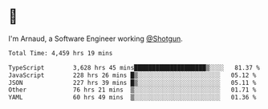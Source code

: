# 👋

I'm Arnaud, a Software Engineer working [@Shotgun](https://shotgun.live).

<!--START_SECTION:waka-->

```txt
Total Time: 4,459 hrs 19 mins

TypeScript        3,628 hrs 45 mins████████████████████▒░░░░   81.37 %
JavaScript        228 hrs 26 mins █▒░░░░░░░░░░░░░░░░░░░░░░░   05.12 %
JSON              227 hrs 39 mins █▒░░░░░░░░░░░░░░░░░░░░░░░   05.11 %
Other             76 hrs 21 mins  ▒░░░░░░░░░░░░░░░░░░░░░░░░   01.71 %
YAML              60 hrs 49 mins  ▒░░░░░░░░░░░░░░░░░░░░░░░░   01.36 %
```

<!--END_SECTION:waka-->
